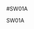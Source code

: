 <!--- PrjInfo ---> <!--- Please remove this line after manually editing --->
<!--- 00a56be08b96043df9e37d6aff7b6990 --->
<!--- Created:20170111-16:38: ---> 
<!--- Author:Mlab: ---> 
<!--- AuthorEmail:mlab@mlab.cz: ---> 
<!--- Tags:imported: ---> 
<!--- Ust:http://www.ust.cz/shop/product_info.php?cPath=22_26&products_id=180&osCsid=4fabde742e43779fbfe2d2a7e3edc83b: ---> 
<!--- Name:SW01A: --->
#SW01A 
<!--- LongName --->

<!--- ELongName ---> 

<!--- Lead --->
SW01A
<!--- ELead ---> 


​
​
<!--- Description --->
<!--- EDescription --->
<!--- Content --->
<!--- EContent --->
            